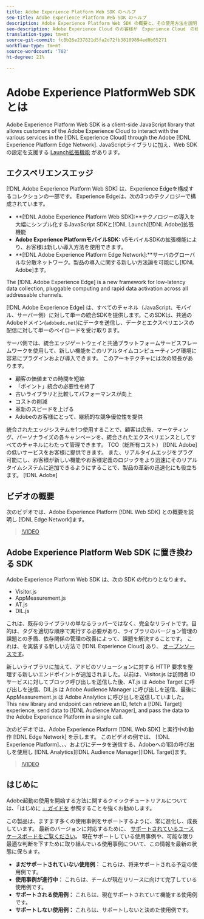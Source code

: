 ```yaml
---
title: Adobe Experience Platform Web SDK のヘルプ
seo-title: Adobe Experience Platform Web SDK のヘルプ
description: Adobe Experience Platform Web SDK の概要と、その使用方法を説明します。
seo-description: Adobe Experience Cloud のお客様が　Experience Cloud　の様々なサービスを利用できるようにします 
translation-type: tm+mt
source-git-commit: fc8b26e237821d5fa2d72fb38189894ed0b05271
workflow-type: tm+mt
source-wordcount: '702'
ht-degree: 21%

---
```



# Adobe Experience PlatformWeb SDKとは

Adobe Experience Platform Web SDK is a client-side JavaScript library that allows customers of the Adobe Experience Cloud to interact with the various services in the [!DNL Experience Cloud] through the Adobe [!DNL Experience Platform Edge Network]. JavaScriptライブラリに加え、Web SDKの設定を支援する [Launch拡張機能](https://docs.adobe.com/content/help/ja-JP/launch/using/extensions-ref/adobe-extension/aep-extension/overview.html) があります。

## エクスペリエンスエッジ

[!DNL Adobe Experience Platform Web SDK] は、Experience Edgeを構成するコレクションの一部です。 Experience Edgeは、次の3つのテクノロジーで構成されています。

* **[!DNL Adobe Experience Platform Web SDK]:**テクノロジーの導入を大幅にシンプル化するJavaScript SDKと[!DNL Launch][!DNL Adobe]拡張機能
* **Adobe Experience PlatformモバイルSDK:** v5モバイルSDKの拡張機能により、お客様は新しい導入方法を使用できます。
* **[!DNL Adobe Experience Platform Edge Network]:**サーバのグローバルな分散ネットワーク。製品の導入に関する新しい方法論を可能にし[!DNL Adobe]ます。

The [!DNL Adobe Experience Edge] is a new framework for low-latency data collection, pluggable computing and rapid data activation across all addressable channels.

[!DNL Adobe Experience Edge] は、すべてのチャネル（JavaScript、モバイル、サーバー側）に対して単一の統合SDKを提供します。このSDKは、共通のAdobeドメイン(`adobedc.net`)にデータを送信し、データとエクスペリエンスの配信に対して単一のペイロードを受け取ります。

サーバ側では、統合エッジゲートウェイと共通プラットフォームサービスフレームワークを使用して、新しい機能をこのリアルタイムコンピューティング環境に容易にプラグインおよび導入できます。  このアーキテクチャには次の特長があります。

* 顧客の価値までの時間を短縮
* 「ポイント」統合の必要性を終了
* 古いライブラリと比較してパフォーマンスが向上
* コストの削減
* 革新のスピードを上げる
* Adobeのお客様にとって、継続的な競争優位性を提供

統合されたエッジシステムを1つ使用することで、顧客は広告、マーケティング、パーソナライズの各キャンペーンを、統合されたエクスペリエンスとしてすべてのチャネルにわたって管理できます。  TCO（総所有コスト） [!DNL Adobe] の低いサービスをお客様に提供できます。  また、リアルタイムエッジをプラグ可能にし、お客様が新しい機能やお客様定義のロジックをより迅速にそのリアルタイムシステムに追加できるようにすることで、製品の革新の迅速化にも役立ちます。 [!DNL Adobe]

## ビデオの概要

次のビデオでは、Adobe Experience Platform [!DNL Web SDK] との概要を説明し [!DNL Edge Network]ます。

>[!VIDEO](https://video.tv.adobe.com/v/34141?quality=12&learn=on)

## Adobe Experience Platform Web SDK に置き換わる SDK

Adobe Experience Platform Web SDK は、次の SDK の代わりとなります。

* Visitor.js
* AppMeasurement.js
* AT.js
* DIL.js

これは、既存のライブラリの単なるラッパーではなく、完全なリライトです。目的は、タグを適切な順序で実行する必要があり、ライブラリのバージョン管理の課題との矛盾、依存関係の管理の改善によって、課題を解決することです。 これは、を実装する新しい方法で [!DNL Experience Cloud] あり、 [オープンソースです](https://github.com/adobe/alloy)。

新しいライブラリに加えて、アドビのソリューションに対する HTTP 要求を整理する新しいエンドポイントが追加されました。以前は、Visitor.js は訪問者 ID サービスに対してブロック呼び出しを送信した後、AT.js は Adobe Target に呼び出しを送信、DIL.js は Adobe Audience Manager に呼び出しを送信、最後に AppMeasurement.js は Adobe Analytics に呼び出しを送信していました。This new library and endpoint can retrieve an ID, fetch a [!DNL Target] experience, send data to [!DNL Audience Manager], and pass the data to the Adobe Experience Platform in a single call.

次のビデオでは、Adobe Experience Platform [!DNL Web SDK] と実行中の動作 [!DNL Edge Network] を示します。 このビデオの例では、 [!DNL Experience Platform]、、、およびにデータを送信する、Adobeへの1回の呼び出しを使用し [!DNL Analytics][!DNL Audience Manager][!DNL Target]ます。

>[!VIDEO](https://video.tv.adobe.com/v/34148?quality=12&learn=on)

## はじめに

Adobe起動の使用を開始する方法に関するクイックチュートリアルについては、「はじめに [」ガイドを](getting-started/quick-start-with-launch.md) 参照することを強くお勧めします。

この製品は、ますます多くの使用事例をサポートするように、常に進化し、成長しています。 最新のバージョンに対応するために、 [サポートされているユースケースボードをご覧ください](https://github.com/adobe/alloy/projects/5)。 現在サポートしている使用事例や、可能な限り最適な判断を下すために取り組んでいる使用事例について、この情報を最新の状態に保ちます。

* **まだサポートされていない使用例：** これらは、将来サポートされる予定の使用例です。
* **使用事例が進行中：** これらは、チームが現在リリースに向けて完了している使用例です。
* **サポートされる使用例：** これらは、現在サポートされていて機能する使用例です。
* **サポートしない使用例：** これらは、サポートしないと決めた使用例です。
